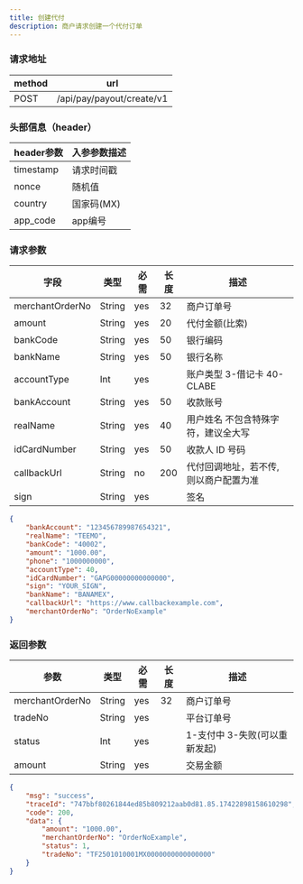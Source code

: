 ```yaml
---
title: 创建代付
description: 商户请求创建一个代付订单
---
```


### 请求地址

| method | url                       |
| ------ | ------------------------- |
| POST   | /api/pay/payout/create/v1 |

### 头部信息（header）

| header参数                  | 入参参数描述  |
|---------------------------|---------|
| timestamp                 | 请求时间戳   |
| nonce                     | 随机值     |
| country                   | 国家码(MX) |
| app_code                  | app编号   |

### 请求参数

| 字段              | 类型   | 必需  | 长度  | 描述                   |
|-----------------| ------ |-----|-----|----------------------|
| merchantOrderNo | String | yes | 32  | 商户订单号                |
| amount          | String | yes | 20  | 代付金额(比索)             |
| bankCode        | String | yes | 50  | 银行编码                 |
| bankName        | String | yes | 50  | 银行名称                 |
| accountType     | Int    | yes |     | 账户类型 3-借记卡 40-CLABE  |
| bankAccount     | String | yes | 50  | 收款账号                 |
| realName        | String | yes | 40  | 用户姓名 不包含特殊字符，建议全大写                  |
| idCardNumber    | String | yes | 50  | 收款人 ID 号码            |
| callbackUrl     | String | no  | 200 | 代付回调地址，若不传, 则以商户配置为准 |
| sign            | String | yes |     | 签名                   |

```json title=请求示例
{
    "bankAccount": "123456789987654321",
    "realName": "TEEMO",
    "bankCode": "40002",
    "amount": "1000.00",
    "phone": "1000000000",
    "accountType": 40,
    "idCardNumber": "GAPG00000000000000",
    "sign": "YOUR_SIGN",
    "bankName": "BANAMEX",
    "callbackUrl": "https://www.callbackexample.com",
    "merchantOrderNo": "OrderNoExample"
}
```

### 返回参数

| 参数            | 类型   | 必需 | 长度 | 描述                          |
| --------------- | ------ | ---- | ---- | ----------------------------- |
| merchantOrderNo | String | yes  | 32   | 商户订单号                    |
| tradeNo         | String | yes  |      | 平台订单号                    |
| status          | Int | yes  |      | 1-支付中 3-失败(可以重新发起) |
| amount          | String | yes  |      | 交易金额                      |

```json title=返回示例
{
    "msg": "success",
    "traceId": "747bbf80261844ed85b809212aab0d81.85.17422898158610298",
    "code": 200,
    "data": {
        "amount": "1000.00",
        "merchantOrderNo": "OrderNoExample",
        "status": 1,
        "tradeNo": "TF2501010001MX0000000000000000"
    }
}
```
